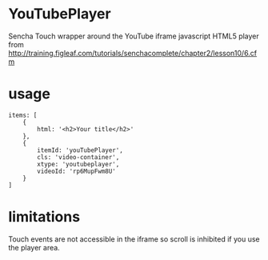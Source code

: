 YouTubePlayer
=============

Sencha Touch wrapper around the YouTube iframe javascript HTML5 player from
http://training.figleaf.com/tutorials/senchacomplete/chapter2/lesson10/6.cfm

usage
=========
```
items: [
    {
        html: '<h2>Your title</h2>'
    },
    {
        itemId: 'youTubePlayer',
        cls: 'video-container',
        xtype: 'youtubeplayer',
        videoId: 'rp6MupFwm8U'
    }
]
```

limitations
===========

Touch events are not accessible in the iframe so scroll is inhibited if you use the player area.
